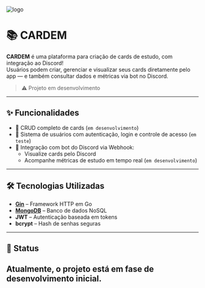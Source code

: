 ![logo](https://cdn.discordapp.com/attachments/1363699338278080675/1388924205860392981/cardEM.png?ex=6862bff7&is=68616e77&hm=29b47987c5983dd7ef76d7a6d10bd2bdfd71e7e30c7c5bc4b66d954619555851&)


# 📚 CARDEM

**CARDEM** é uma plataforma para criação de cards de estudo, com integração ao Discord!  
Usuários podem criar, gerenciar e visualizar seus cards diretamente pelo app — e também consultar dados e métricas via bot no Discord.

> ⚠️ Projeto em desenvolvimento

---

## ✨ Funcionalidades

- 📇 CRUD completo de cards (`em desenvolvimento`)
- 👤 Sistema de usuários com autenticação, login e controle de acesso (`em teste`)
- 🤖 Integração com bot do Discord via Webhook:
  - Visualize cards pelo Discord
  - Acompanhe métricas de estudo em tempo real (`em desenvolvimento`)

---

## 🛠️ Tecnologias Utilizadas

- **[Gin](https://github.com/gin-gonic/gin)** – Framework HTTP em Go
- **[MongoDB](https://www.mongodb.com/)** – Banco de dados NoSQL
- **JWT** – Autenticação baseada em tokens
- **bcrypt** – Hash de senhas seguras

---

## 📌 Status

Atualmente, o projeto está em fase de desenvolvimento inicial.  
---

